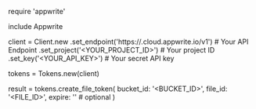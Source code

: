 require 'appwrite'

include Appwrite

client = Client.new
    .set_endpoint('https://<REGION>.cloud.appwrite.io/v1') # Your API Endpoint
    .set_project('<YOUR_PROJECT_ID>') # Your project ID
    .set_key('<YOUR_API_KEY>') # Your secret API key

tokens = Tokens.new(client)

result = tokens.create_file_token(
    bucket_id: '<BUCKET_ID>',
    file_id: '<FILE_ID>',
    expire: '' # optional
)
